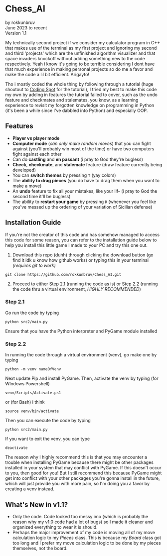 # Chess_AI
by rokkunbruv<br>
June 2023 to recent<br>
Version 1.1


My technically second project if we consider my calculator program in C++ that makes use of the terminal as my first project and ignoring my second and third 'projects' which are the unfinished algorithm visualizer and that space invaders knockoff without adding something new to the code respectively. Yeah i know it's going to be terrible considering I dont have that much experience in making personal projects so do me a favor and make the code a lil bit efficient. Arigayto!

Tho i mostly coded the whole thing by following through a tutorial (huge shoutout to [Coding Spot](https://youtu.be/OpL0Gcfn4B4) for the tutorial), I tried my best to make this code my own by adding in features the tutorial failed to cover, such as the undo feature and checkmates and stalemates, you know, as a learning experience to revisit my forgotten knowledge on programming in Python (it's been a while since I've dabbled into Python) and especially OOP.

## Features
- **Player vs player mode**
- **Computer mode** (*can only make random moves*) that you can fight against (you'll probably win most of the time) or have
two computers fight against each other
- Can do **castling** and **en passant** (i pray to God they're bugless)
- **Check**, **checkmate**, and **stalemate** feature (draw feature currently being developed)
- You can **switch themes** by pressing `T` (yay colors)
- The **ability to drag pieces** (you do have to drag them when you want to make a move)
- An **undo** feature to fix all your mistakes, like your lif- (i pray to God the second time it'll be bugless)
- The ability to **restart your game** by pressing `R` (whenever you feel like you've messed up the ordering of your variation of Sicilian defense)

## Installation Guide
If you're not the creator of this code and has somehow managed to access this code for some reason, you can refer to the installation guide below to help you install this little game I made to your PC and try this one out.
1. Download this repo (duhh) through clicking the download button (go find it idk u know how github works) or typing this in your terminal *(requires git to work)*
```
git clone https://github.com/rokkunbruv/Chess_AI.git
```
2. Proceed to either Step 2.1 (running the code as is) or Step 2.2 (running the code thru a virtual environment, *HIGHLY RECOMMENDED*)

### Step 2.1
Go run the code by typing 

```
python src2/main.py
```

Ensure that you have the Python interpreter and PyGame module installed

### Step 2.2
In running the code through a virtual environment (venv), go make one by typing

```
python -m venv nameOfVenv
```

Next update Pip and install PyGame. Then, activate the venv by typing (for WIndows Powershell)

```
venv/Scripts/Activate.ps1
```

 or (for Bash) i think

 ```
 source venv/bin/activate
 ```

 Then you can execute the code by typing

 ```
 python src2/main.py
 ```

 If you want to exit the venv, you can type

 ```
 deactivate
 ```
 
 The reason why I highly recommend this is that you may encounter a trouble when installing PyGame because there might be other packages installed in your system that may conflict with PyGame. If this doesn't occur to you, then good for you! But I still recommend this because PyGame might get into conflict with your other packages you're gonna install in the future, which will just provide you with more pain, so I'm doing you a favor by creating a venv instead.


## What's New in v1.1?
- Only the code. Code looked too messy imo (which is probably the reason why my v1.0 code had a lot of bugs) so I made it cleaner and organized everything to wear it is should.
- Perhaps the major improvement of my code is moving all of my move calculation logic to my *Pieces* class. This is because my *Board* class got too long and I prefer my move calculation logic to be done by my pieces themselves, not the board.